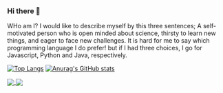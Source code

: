 ### Hi there 👋
WHo am I?
I would like to describe myself by this three sentences; A self-motivated person who is open minded about science, thirsty to
learn new things, and eager to face new challenges. 
It is hard for me to say which programming language I do prefer! but if I had three choices, I go for Javascript, Python and Java, respectively. 

[![Top Langs](https://github-readme-stats.vercel.app/api/top-langs/?username=mrmilul&langs_count=8)](https://github.com/anuraghazra/github-readme-stats)
[![Anurag's GitHub stats](https://github-readme-stats.vercel.app/api?username=mrmilul)](https://github.com/anuraghazra/github-readme-stats)



<a href="https://github.com/anuraghazra/github-readme-stats">
  <img align="center" src="https://github-readme-stats.vercel.app/api/top-langs/?username=mrmilul&langs_count=8" />
</a>
<a href="https://github.com/anuraghazra/convoychat">
  <img align="center" src="https://github-readme-stats.vercel.app/api?username=mrmilul" />
</a>

